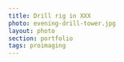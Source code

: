 ```yaml
--- 
title: Drill rig in XXX 
photo: evening-drill-tower.jpg 
layout: photo 
section: portfolio 
tags: proimaging 
---  
```

  
